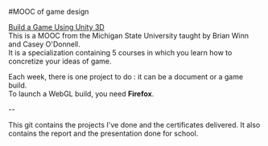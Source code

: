 #MOOC of game design

[Build a Game Using Unity 3D](https://www.coursera.org/specializations/game-development)  
This is a MOOC from the Michigan State University taught by Brian Winn and Casey O'Donnell.  
It is a specialization containing 5 courses in which you learn how to concretize your ideas of game.

Each week, there is one project to do : it can be a document or a game build.  
To launch a WebGL build, you need **Firefox**.

--

This git contains the projects I've done and the certificates delivered.
It also contains the report and the presentation done for school.
